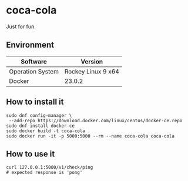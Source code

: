 # coca-cola

Just for fun.

## Environment

| Software         | Version            |
|------------------|--------------------|
| Operation System | Rockey Linux 9 x64 |
| Docker           | 23.0.2             |

## How to install it

```shell
sudo dnf config-manager \
 --add-repo https://download.docker.com/linux/centos/docker-ce.repo
sudo dnf install docker-ce
sudo docker build -t coca-cola .
sudo docker run -it -p 5000:5000 --rm --name coca-cola coca-cola
```

## How to use it

```shell
curl 127.0.0.1:5000/v1/check/ping
# expected response is 'pong'
```